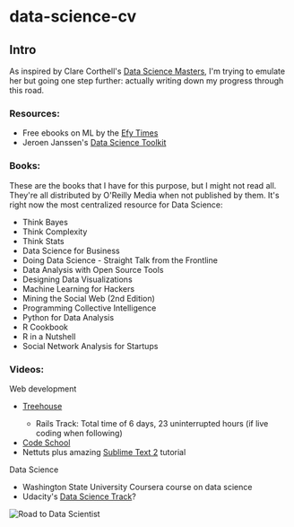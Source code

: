 data-science-cv
===============

<h2>Intro</h2>
<p>As inspired by Clare Corthell's <a href="https://github.com/datasciencemasters/go/">Data Science Masters</a>, I'm trying to emulate her but going one step further: actually writing down my progress through this road.</p>

### Resources:
<ul>
  <li>Free ebooks on ML by the <a href="http://efytimes.com/e1/fullnews.asp?edid=121516">Efy Times</a></li>
  <li>Jeroen Janssen's <a href="https://github.com/jeroenjanssens/data-science-toolbox">Data Science Toolkit</a></li>
</ul>

### Books:
<p>These are the books that I have for this purpose, but I might not read all. They're all distributed by O'Reilly Media when not published by them. It's right now the most centralized resource for Data Science:</p>
<ul>
  <li>Think Bayes</li>
  <li>Think Complexity</li>
  <li>Think Stats</li>
  <li>Data Science for Business</li>
  <li>Doing Data Science - Straight Talk from the Frontline</li>
  <li>Data Analysis with Open Source Tools</li>
  <li>Designing Data Visualizations</li>
  <li>Machine Learning for Hackers</li>
  <li>Mining the Social Web (2nd Edition)</li>
  <li>Programming Collective Intelligence</li>
  <li>Python for Data Analysis</li>
  <li>R Cookbook</li>
  <li>R in a Nutshell</li>
  <li>Social Network Analysis for Startups</li>
</ul>

### Videos:
<p>Web development</p>
<ul>
  <li><a href="http://teamtreehouse.com/">Treehouse</a></li>
  <ul>
    <li>Rails Track: Total time of 6 days, 23 uninterrupted hours (if live coding when following)</li>
  </ul>
  <li><a href="https://www.codeschool.com/courses">Code School</a></li>
  <li>Nettuts plus amazing <a href="https://tutsplus.com/course/improve-workflow-in-sublime-text-2/">Sublime Text 2</a> tutorial</li>
</ul>
<p>Data Science</p>
<ul>
  <li>Washington State University Coursera course on data science</li>
  <li>Udacity's <a href="http://www.udacity.com/courses#!/Data%20Science">Data Science Track</a>?</li>
</ul>

<img src="https://raw.github.com/javiergomezacebo/data-science-cv/master/RoadToDataScientist1.png" alt="Road to Data Scientist" style="text-align:center">